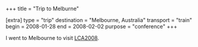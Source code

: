 +++
title = "Trip to Melburne"

[extra]
type = "trip"
destination = "Melbourne, Australia"
transport = "train"
begin = 2008-01-28
end = 2008-02-02
purpose = "conference"
+++

I went to Melbourne to visit [LCA2008](@/posts/2008-02-02-LCA2008.md).
